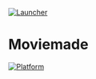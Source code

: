 [github-url]: https://github.com/michaelbel/moviemade

[launcher-path]: ../master/app/src/main/res/mipmap-xxxhdpi/ic_launcher.png

[platform-badge]:     https://img.shields.io/badge/Platform-Android-F3745F.svg

<!--------------------------------------------------------------------------->

[![Launcher][Launcher-path]][github-url]
# Moviemade
[![Platform][platform-badge]][github-url]
